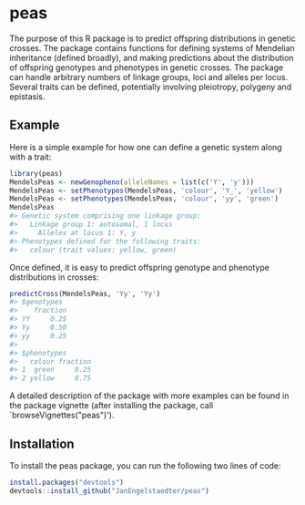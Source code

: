 
<!-- README.md is generated from README.Rmd. Please edit that file -->
peas
====

The purpose of this R package is to predict offspring distributions in genetic crosses. The package contains functions for defining systems of Mendelian inheritance (defined broadly), and making predictions about the distribution of offspring genotypes and phenotypes in genetic crosses. The package can handle arbitrary numbers of linkage groups, loci and alleles per locus. Several traits can be defined, potentially involving pleiotropy, polygeny and epistasis.

Example
-------

Here is a simple example for how one can define a genetic system along with a trait:

``` r
library(peas)
MendelsPeas <- newGenopheno(alleleNames = list(c('Y', 'y')))
MendelsPeas <- setPhenotypes(MendelsPeas, 'colour', 'Y_', 'yellow')
MendelsPeas <- setPhenotypes(MendelsPeas, 'colour', 'yy', 'green')
MendelsPeas
#> Genetic system comprising one linkage group:
#>   Linkage group 1: autosomal, 1 locus
#>     Alleles at locus 1: Y, y
#> Phenotypes defined for the following traits:
#>   colour (trait values: yellow, green)
```

Once defined, it is easy to predict offspring genotype and phenotype distributions in crosses:

``` r
predictCross(MendelsPeas, 'Yy', 'Yy')
#> $genotypes
#>    fraction
#> YY     0.25
#> Yy     0.50
#> yy     0.25
#> 
#> $phenotypes
#>   colour fraction
#> 1  green     0.25
#> 2 yellow     0.75
```

A detailed description of the package with more examples can be found in the package vignette (after installing the package, call \`browseVignettes("peas")').

Installation
------------

To install the peas package, you can run the following two lines of code:

``` r
install.packages("devtools")
devtools::install_github("JanEngelstaedter/peas")
```
